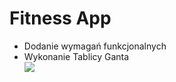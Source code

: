 <h1> Fitness App
</h1>

<ul>
  <li> Dodanie wymagań funkcjonalnych</li>
  <li>Wykonanie Tablicy Ganta</li>
  <img src="![Step 1 Supply Inventory](https://github.com/Fitnesik/Fitness-App/assets/166602053/fa75c53d-5319-4e5d-a23b-3fec49daba81)"/>

</ul>
